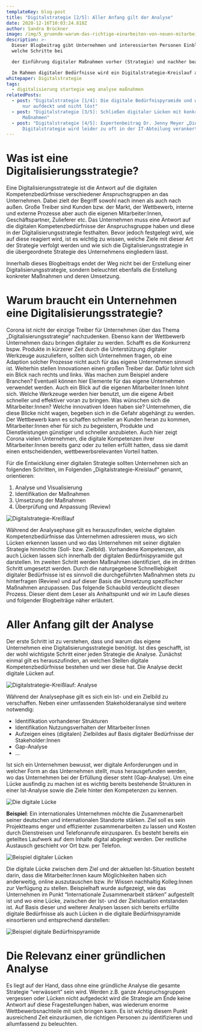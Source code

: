 ```yaml
---
templateKey: blog-post
title: "Digitalstrategie [2/5]: Aller Anfang gilt der Analyse"
date: 2020-12-16T10:03:24.818Z
author: Sandra Brückner
image: /img/5_gruende-warum-das-richtige-einarbeiten-von-neuen-mitarbeitern.jpg
description: >-
  Dieser Blogbeitrag gibt Unternehmen und interessierten Personen Einblicke,
  welche Schritte bei

  der Einführung digitaler Maßnahmen vorher (Strategie) und nachher beachtet werden müssen.

  Im Rahmen digitaler Bedürfnisse wird ein Digitalstrategie-Kreislauf aufgezeigt, welcher als Leitfaden für eine umfassende Analyse und der Definition bzw. Umsetzung geeigneter Maßnahmen hin zu einem digitalen Unternehmen herangezogen werden kann. In einem Expertenbeitrag wird sich Dr. Jenny Meyer über wichtige Faktoren, Herausforderungen und Fehler bei der Definition und Einführung einer Digitalstrategie äußern.
whitepaper: Digitalstrategie
tags:
  - digitalisierung startegie weg analyse maßnahmen
relatedPosts:
  - post: "Digitalstrategie [1/4]: Die digitale Bedürfnispyramide und warum Corona
      nur aufdeckt und nicht löst"
  - post: "Digitalstrategie [3/5]: Schließen digitaler Lücken mit konkreten
      Maßnahmen"
  - post: "Digitalstrategie [4/5]: Expertenbeitrag Dr. Jenny Meyer „Die
      Digitalstrategie wird leider zu oft in der IT-Abteilung verankert“"
---
```

# Was ist eine Digitalisierungsstrategie?

Eine Digitalisierungsstrategie ist die Antwort auf die digitalen Kompetenzbedürfnisse verschiedener Anspruchsgruppen an das Unternehmen. Dabei zielt der Begriff sowohl nach innen als auch nach außen. Große Treiber sind Kunden bzw. der Markt, der Wettbewerb, interne und externe Prozesse aber auch die eigenen Mitarbeiter:Innen, Geschäftspartner, Zulieferer etc. Das Unternehmen muss eine Antwort auf die digitalen Kompetenzbedürfnisse der Anspruchsgruppe haben und diese in der Digitalisierungsstrategie festhalten. Bevor jedoch festgelegt wird, wie auf diese reagiert wird, ist es wichtig zu wissen, welche Ziele mit dieser Art der Strategie verfolgt werden und wie sich die Digitalisierungsstrategie in die übergeordnete Strategie des Unternehmens eingliedern lässt.

Innerhalb dieses Blogbeitrags endet der Weg nicht bei der Erstellung einer Digitalisierungsstrategie, sondern beleuchtet ebenfalls die Erstellung konkreter Maßnahmen und deren Umsetzung.

# Warum braucht ein Unternehmen eine Digitalisierungsstrategie?

Corona ist nicht der einzige Treiber für Unternehmen über das Thema „Digitalisierungsstrategie“ nachzudenken. Ebenso kann der Wettbewerb Unternehmen dazu bringen digitaler zu werden. Schafft es die Konkurrenz bspw. Produkte in kürzerer Zeit durch die Unterstützung digitaler Werkzeuge auszuliefern, sollten sich Unternehmen fragen, ob eine Adaption solcher Prozesse nicht auch für das eigene Unternehmen sinnvoll ist. Weiterhin stellen Innovationen einen großen Treiber dar. Dafür lohnt sich ein Blick nach rechts und links. Was machen zum Beispiel andere Branchen? Eventuell können hier Elemente für das eigene Unternehmen verwendet werden. Auch ein Blick auf die eigenen Mitarbeiter:Innen lohnt sich. Welche Werkzeuge werden hier benutzt, um die eigene Arbeit schneller und effektiver voran zu bringen. Was wünschen sich die Mitarbeiter:Innen? Welche innovativen Ideen haben sie? Unternehmen, die diese Blicke nicht wagen, begeben sich in die Gefahr abgehängt zu werden. Der Wettbewerb kann es schaffen schneller an Kunden heran zu kommen, Mitarbeiter:Innen eher für sich zu begeistern, Produkte und Dienstleistungen günstiger und schneller anzubieten. Auch hier zeigt Corona vielen Unternehmen, die digitale Kompetenzen ihrer Mitarbeiter:Innen bereits ganz oder zu teilen erfüllt hatten, dass sie damit einen entscheidenden, wettbewerbsrelevanten Vorteil hatten.

Für die Entwicklung einer digitalen Strategie sollten Unternehmen sich an folgenden Schritten, im Folgenden „Digitalstrategie-Kreislauf“ genannt, orientieren:

1. Analyse und Visualisierung
2. Identifikation der Maßnahmen
3. Umsetzung der Maßnahmen
4. Überprüfung und Anpassung (Review)

![](/img/reislauf_roh.jpg "Digitalstrategie-Kreißlauf")

Während der Analysephase gilt es herauszufinden, welche digitalen Kompetenzbedürfnisse das Unternehmen adressieren muss, wo sich Lücken erkennen lassen und wo das Unternehmen mit seiner digitalen Strategie hinmöchte (Soll- bzw. Zielbild). Vorhandene Kompetenzen, als auch Lücken lassen sich innerhalb der digitalen Bedürfnispyramide gut darstellen. Im zweiten Schritt werden Maßnahmen identifiziert, die im dritten Schritt umgesetzt werden. Durch die naturgegebene Schnelllebigkeit digitaler Bedürfnisse ist es sinnvoll die durchgeführten Maßnahmen stets zu hinterfragen (Review) und auf dieser Basis die Umsetzung spezifischer Maßnahmen anzupassen. Das folgende Schaubild verdeutlicht diesen Prozess. Dieser dient dem Leser als Anhaltspunkt und wir im Laufe dieses und folgender Blogbeiträge näher erläutert.

# Aller Anfang gilt der Analyse

Der erste Schritt ist zu verstehen, dass und warum das eigene Unternehmen eine Digitalisierungsstrategie benötigt. Ist dies geschafft, ist der wohl wichtigste Schritt einer jeden Strategie die Analyse. Zunächst einmal gilt es herauszufinden, an welchen Stellen digitale Kompetenzbedürfnisse bestehen und wer diese hat. Die Analyse deckt digitale Lücken auf.

![](/img/reislauf_analyse.jpg "Digitalstrategie-Kreißlauf: Analyse")

Während der Analysephase gilt es sich ein Ist- und ein Zielbild zu verschaffen. Neben einer umfassenden Stakeholderanalyse sind weitere notwendig:

* Identifikation vorhandener Strukturen 
* Identifikation Nutzungsverhalten der Mitarbeiter:Innen
* Aufzeigen eines (digitalen) Zielbildes auf Basis digitaler Bedürfnisse der Stakeholder:Innen
* Gap-Analyse
* ...

Ist sich ein Unternehmen bewusst, wer digitale Anforderungen und in welcher Form an das Unternehmen stellt, muss herausgefunden werden, wo das Unternehmen bei der Erfüllung dieser steht (Gap-Analyse). Um eine Lücke ausfindig zu machen ist es wichtig bereits bestehende Strukturen in einer Ist-Analyse sowie die Ziele hinter den Kompetenzen zu kennen.

![](/img/lücke_1.jpg "Die digitale Lücke")

**Beispiel**: Ein internationales Unternehmen möchte die Zusammenarbeit seiner deutschen und internationalen Standorte stärken. Ziel soll es sein Projektteams enger und effizienter zusammenarbeiten zu lassen und Kosten durch Dienstreisen und Telefonanrufe einzusparen. Es besteht bereits ein geteiltes Laufwerk auf dem Inhalte digital abgelegt werden. Der restliche Austausch geschieht vor Ort bzw. per Telefon.

![](/img/lücke_2.jpg "Beispiel digitaler Lücken")

Die digitale Lücke zwischen dem Ziel und der aktuellen Ist-Situation besteht darin, dass die Mitarbeiter:Innen kaum Möglichkeiten haben sich anderweitig, online auszutauschen bzw. ihr Wissen nachhaltig Kolleg:Innen zur Verfügung zu stellen. Beispielhaft wurde aufgezeigt, wie das Unternehmen im Punkt “Internationale Zusammenarbeit stärken” aufgestellt ist und wo eine Lücke, zwischen der Ist- und der Zielsituation entstanden ist. Auf Basis dieser und weiterer Analysen lassen sich bereits erfüllte digitale Bedürfnisse als auch Lücken in die digitale Bedürfnispyramide einsortieren und entsprechend darstellen:

![](/img/bedürfnispyramide_filled.jpg "Beispiel digitale Bedürfnispyramide")

# Die Relevanz einer gründlichen Analyse

Es liegt auf der Hand, dass ohne eine gründliche Analyse die gesamte Strategie “verwässert” sein wird. Werden z.B. ganze Anspruchsgruppen vergessen oder Lücken nicht aufgedeckt wird die Strategie am Ende keine Antwort auf diese Fragestellungen haben, was wiederum enorme Wettbewerbsnachteile mit sich bringen kann. Es ist wichtig diesem Punkt ausreichend Zeit einzuräumen, die richtigen Personen zu identifizieren und allumfassend zu beleuchten.